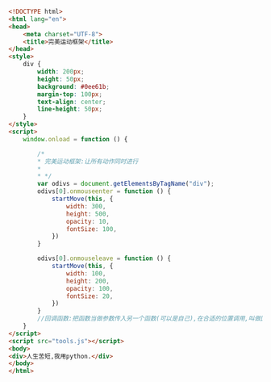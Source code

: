 
<BlogInfo id="198" title="126.完美运动框架" author="白日梦想猿" pv=0 read_times=0 pre_cost_time="0分51秒" category="js学习" tag_list="['js学习']" create_time="2021.01.19 15:32:39" update_time="2021.01.19 15:55:19" />

```html
<!DOCTYPE html>
<html lang="en">
<head>
    <meta charset="UTF-8">
    <title>完美运动框架</title>
</head>
<style>
    div {
        width: 200px;
        height: 50px;
        background: #0ee61b;
        margin-top: 100px;
        text-align: center;
        line-height: 50px;
    }
</style>
<script>
    window.onload = function () {

        /*
        * 完美运动框架:让所有动作同时进行
        *
        * */
        var odivs = document.getElementsByTagName("div");
        odivs[0].onmouseenter = function () {
            startMove(this, {
                width: 300,
                height: 500,
                opacity: 10,
                fontSize: 100,
            })
        }

        odivs[0].onmouseleave = function () {
            startMove(this, {
                width: 100,
                height: 200,
                opacity: 100,
                fontSize: 20,
            })
        }
        //回调函数:把函数当做参数传入另一个函数(可以是自己),在合适的位置调用,叫做回调函数
    }
</script>
<script src="tools.js"></script>
<body>
<div>人生苦短,我用python.</div>
</body>
</html>
```
